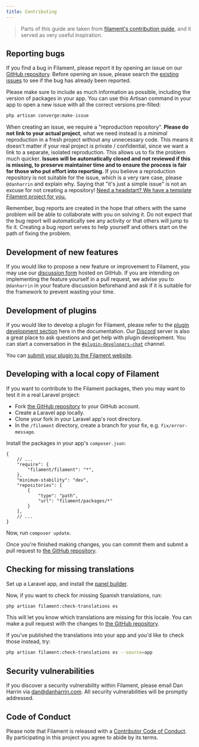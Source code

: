 ```yaml
---
title: Contributing
---
```


> Parts of this guide are taken from [filament's contribution guide](https://filamentphp.com/docs/3.x/support/contributing), and it served as very useful inspiration.

## Reporting bugs

If you find a bug in Filament, please report it by opening an issue on our [GitHub repository](https://github.com/filamentphp/filament/issues/new/choose). Before opening an issue, please search the [existing issues](https://github.com/filamentphp/filament/issues?q=is%3Aissue) to see if the bug has already been reported.

Please make sure to include as much information as possible, including the version of packages in your app. You can use this Artisan command in your app to open a new issue with all the correct versions pre-filled:

```bash
php artisan converge:make-issue
```

When creating an issue, we require a "reproduction repository". **Please do not link to your actual project**, what we need instead is a _minimal_ reproduction in a fresh project without any unnecessary code. This means it doesn't matter if your real project is private / confidential, since we want a link to a separate, isolated reproduction. This allows us to fix the problem much quicker. **Issues will be automatically closed and not reviewed if this is missing, to preserve maintainer time and to ensure the process is fair for those who put effort into reporting.** If you believe a reproduction repository is not suitable for the issue, which is a very rare case, please `@danharrin` and explain why. Saying that "it's just a simple issue" is not an excuse for not creating a repository! [Need a headstart? We have a template Filament project for you.](https://unitedbycode.com/filament-issue)

Remember, bug reports are created in the hope that others with the same problem will be able to collaborate with you on solving it. Do not expect that the bug report will automatically see any activity or that others will jump to fix it. Creating a bug report serves to help yourself and others start on the path of fixing the problem.

## Development of new features

If you would like to propose a new feature or improvement to Filament, you may use our [discussion form](https://github.com/filamentphp/filament/discussions) hosted on GitHub. If you are intending on implementing the feature yourself in a pull request, we advise you to `@danharrin` in your feature discussion beforehand and ask if it is suitable for the framework to prevent wasting your time.

## Development of plugins

If you would like to develop a plugin for Filament, please refer to the [plugin development section](https://filamentphp.com/docs/support/plugins) here in the documentation. Our [Discord](https://filamentphp.com/discord) server is also a great place to ask questions and get help with plugin development. You can start a conversation in the [`#plugin-developers-chat`](https://discord.com/channels/883083792112300104/970354547723730955) channel.

You can [submit your plugin to the Filament website](https://github.com/filamentphp/filamentphp.com/blob/main/README.md#contributing).

## Developing with a local copy of Filament

If you want to contribute to the Filament packages, then you may want to test it in a real Laravel project:

- Fork [the GitHub repository](https://github.com/filamentphp/filament) to your GitHub account.
- Create a Laravel app locally.
- Clone your fork in your Laravel app's root directory.
- In the `/filament` directory, create a branch for your fix, e.g. `fix/error-message`.

Install the packages in your app's `composer.json`:

```jsonc
{
    // ...
    "require": {
        "filament/filament": "*",
    },
    "minimum-stability": "dev",
    "repositories": [
        {
            "type": "path",
            "url": "filament/packages/*"
        }
    ],
    // ...
}
```

Now, run `composer update`.

Once you're finished making changes, you can commit them and submit a pull request to [the GitHub repository](https://github.com/filamentphp/filament).

## Checking for missing translations

Set up a Laravel app, and install the [panel builder](https://filamentphp.com/docs/admin/installation).

Now, if you want to check for missing Spanish translations, run:

```bash
php artisan filament:check-translations es
```

This will let you know which translations are missing for this locale. You can make a pull request with the changes to [the GitHub repository](https://github.com/filamentphp/filament).

If you've published the translations into your app and you'd like to check those instead, try:

```bash
php artisan filament:check-translations es --source=app
```

## Security vulnerabilities

If you discover a security vulnerability within Filament, please email Dan Harrin via [dan@danharrin.com](mailto:dan@danharrin.com). All security vulnerabilities will be promptly addressed.

## Code of Conduct

Please note that Filament is released with a [Contributor Code of Conduct](https://github.com/filamentphp/filament/blob/afa0c703da18ce78b508951436f571c9d4813db6/CODE_OF_CONDUCT.md). By participating in this project you agree to abide by its terms.
